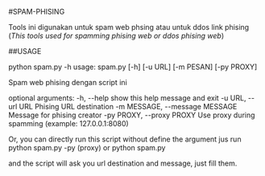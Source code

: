 #SPAM-PHISING

Tools ini digunakan untuk spam web phsing atau untuk ddos link phising
(*This tools used for spamming phising web or ddos phising web*)

##USAGE

python spam.py -h
usage: spam.py [-h] [-u URL] [-m PESAN] [-py PROXY]

Spam web phising dengan script ini

optional arguments:
  -h, --help            show this help message and exit
  -u URL, --url URL     Phising URL destination
  -m MESSAGE, --message MESSAGE
                        Message for phising creator
  -py PROXY, --proxy PROXY
                        Use proxy during spamming
                        (example: 127.0.0.1:8080)

Or, you can directly run this script without define the argument jus run
python spam.py -py (proxy)
or
python spam.py

and the script will ask you url destination and message, just fill them.
